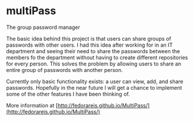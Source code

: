 # multiPass
The group password manager

The basic idea behind this project is that users can share groups of passwords with other users. I had this idea after working for in an IT department and seeing their need to share the passwords between the members fo the department without having to create different repositories for every person. This solves the problem by allowing users to share an entire group of passwords with another person.

Currently only basic functionality exists: a user can view, add, and share passwords. Hopefully in the near future I will get a chance to implement some of the other features I have been thinking of.

More information at [http://fedorareis.github.io/MultiPass/](http://fedorareis.github.io/MultiPass/)
